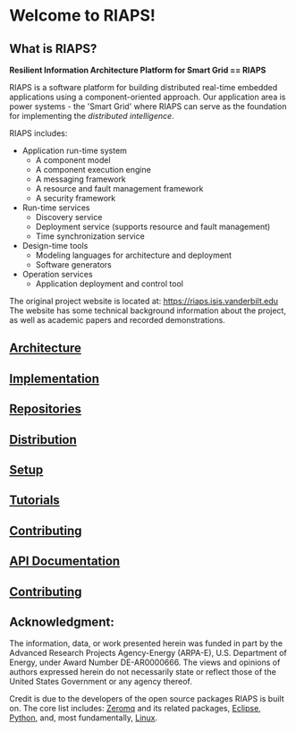 # Welcome to RIAPS!

## What is RIAPS?

**Resilient Information Architecture Platform for Smart Grid == RIAPS**

RIAPS is a software platform for building distributed real-time embedded applications using a component-oriented approach. Our application area is power systems - the 'Smart Grid' where RIAPS can serve as the foundation for implementing the *distributed intelligence*.

RIAPS includes:
* Application run-time system
  * A component model
  * A component execution engine
  * A messaging framework
  * A resource and fault management framework
  * A security framework
* Run-time services
  * Discovery service
  * Deployment service (supports resource and fault management)
  * Time synchronization service
* Design-time tools
  * Modeling languages for architecture and deployment
  * Software generators
* Operation services
  * Application deployment and control tool

The original project website is located at: https://riaps.isis.vanderbilt.edu The website has some technical background information about the project, as well as academic papers and recorded demonstrations.

## [Architecture](arch.md)

## [Implementation](impl.md)

## [Repositories](repos.md)

## [Distribution](distro.md)

## [Setup](setup.md)

## [Tutorials](tutorials.md)

## [Contributing](CONTRIBUTING.md)

## [API Documentation](apidoc.md)

## [Contributing](CONTRIBUTING.md)

## Acknowledgment:
The information, data, or work presented herein was funded in part by the Advanced Research Projects Agency-Energy (ARPA-E), U.S. Department of Energy, under Award Number DE-AR0000666. The views and opinions of authors expressed herein do not necessarily state or reflect those of the United States Government or any agency thereof.

Credit is due to the developers of the open source packages RIAPS is built on. The core list includes: [Zeromq](http://zeromq.org/) and its related packages, [Eclipse](http://www.eclipse.org/), [Python](https://www.python.org/), and, most fundamentally, [Linux](https://www.linux.org/).
